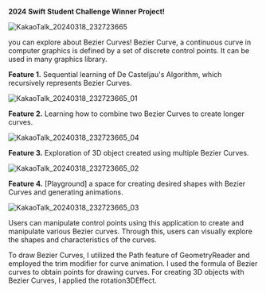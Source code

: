 **2024 Swift Student Challenge Winner Project!**

![KakaoTalk_20240318_232723665](https://github.com/dasoya/Bezier-Curve-Playground/assets/66422476/79d5ddcd-f06d-4513-aa94-5661029a7303)

you can explore about Bezier Curves!
Bezier Curve, a continuous curve in computer graphics is defined by a set of discrete control points.
It can be used in many graphics library.

**Feature 1.**
Sequential learning of De Casteljau's Algorithm, which recursively represents Bezier Curves.

![KakaoTalk_20240318_232723665_01](https://github.com/dasoya/Bezier-Curve-Playground/assets/66422476/91e8ca38-5972-4bdc-9a72-305598689bba)

**Feature 2.** Learning how to combine two Bezier Curves to create longer curves.

![KakaoTalk_20240318_232723665_04](https://github.com/dasoya/Bezier-Curve-Playground/assets/66422476/81a110f2-e76a-4ee9-bdcf-981349fe7672)

**Feature 3.** Exploration of 3D object created using multiple Bezier Curves.

![KakaoTalk_20240318_232723665_02](https://github.com/dasoya/Bezier-Curve-Playground/assets/66422476/fbdec034-ef24-4e06-9bf9-87376dc3bc72)

**Feature 4.** [Playground] a space for creating desired shapes with Bezier Curves and generating animations.

![KakaoTalk_20240318_232723665_03](https://github.com/dasoya/Bezier-Curve-Playground/assets/66422476/ee944742-2b0a-4fbd-a894-47fee4ccba69)

Users can manipulate control points using this application to create and manipulate various Bezier curves. Through this, users can visually explore the shapes and characteristics of the curves.

To draw Bezier Curves, I utilized the Path feature of GeometryReader and employed the trim modifier for curve animation. I used the formula of Bezier curves to obtain points for drawing curves. For creating 3D objects with Bezier Curves, I applied the rotation3DEffect.

